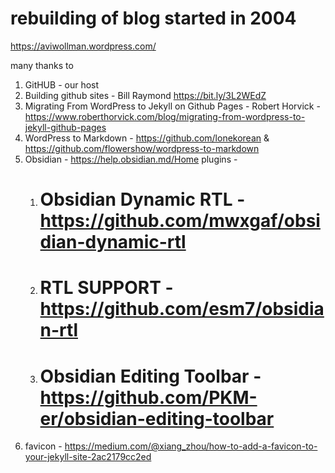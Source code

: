 # rebuilding of blog started in 2004
https://aviwollman.wordpress.com/

many thanks to
1.  GitHUB - our host
2. Building github sites - Bill Raymond
https://bit.ly/3L2WEdZ
3. Migrating From WordPress to Jekyll on Github Pages - Robert Horvick - https://www.roberthorvick.com/blog/migrating-from-wordpress-to-jekyll-github-pages
4. WordPress to Markdown - https://github.com/lonekorean & https://github.com/flowershow/wordpress-to-markdown
5. Obsidian - https://help.obsidian.md/Home
	plugins -
	1. # Obsidian Dynamic RTL - https://github.com/mwxgaf/obsidian-dynamic-rtl
	2. # RTL SUPPORT - https://github.com/esm7/obsidian-rtl
	3.  # Obsidian Editing Toolbar - https://github.com/PKM-er/obsidian-editing-toolbar
6. favicon - https://medium.com/@xiang_zhou/how-to-add-a-favicon-to-your-jekyll-site-2ac2179cc2ed
